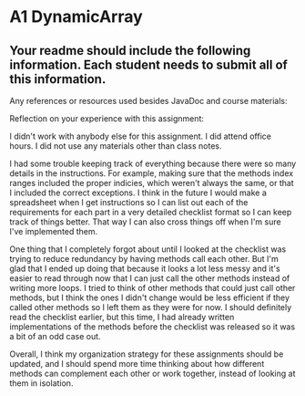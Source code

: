 # A1 DynamicArray

## Your readme should include the following information. Each student needs to submit all of this information.


Any references or resources used besides JavaDoc and course materials:

Reflection on your experience with this assignment:


I didn't work with anybody else for this assignment. I did attend office hours.
I did not use any materials other than class notes.


I had some trouble keeping track of everything because there were so many details in the instructions.
For example, making sure that the methods index ranges included the proper indicies, which weren't always the same, or that I included 
the correct exceptions. 
I think in the future I would make a spreadsheet when I get instructions so I can list out each of the requirements for 
each part in a very detailed checklist format so I can keep track of things better. That way I can also cross things off when I'm sure 
I've implemented them. 

One thing that I completely forgot about until I looked at the checklist was trying to reduce redundancy by having methods call each other. But I'm glad that I ended up doing that because it looks a lot less messy and it's easier to read through now that
I can just call the other methods instead of writing more loops.
I tried to think of other methods that could just call other methods, but I think the ones I didn't change would be less efficient if they called other methods so I left them as they were for now.
I should definitely read the checklist earlier, but this time, I had already written implementations of the methods before
the checklist was released so it was a bit of an odd case out.

Overall, I think my organization strategy for these assignments should be updated, and I should spend more time thinking about how 
different methods can complement each other or work together, instead of looking at them in isolation.
